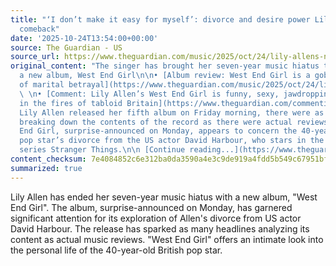 ```yaml
---
title: "‘I don’t make it easy for myself’: divorce and desire power Lily Allen’s autofictional
  comeback"
date: '2025-10-24T13:54:00+00:00'
source: The Guardian - US
source_url: https://www.theguardian.com/music/2025/oct/24/lily-allens-new-album-west-end-girl-david-harbour
original_content: "The singer has brought her seven-year music hiatus to an end with
  a new album, West End Girl\n\n• [Album review: West End Girl is a gobsmacking autopsy
  of marital betrayal](https://www.theguardian.com/music/2025/oct/24/lily-allen-west-end-girl-a-gobsmacking-autopsy-of-marital-betrayal)
  \ \n• [Comment: Lily Allen’s West End Girl is funny, sexy, jawdropping – and forged
  in the fires of tabloid Britain](https://www.theguardian.com/commentisfree/2025/oct/24/lily-allen-new-album-west-end-girl-tabloid-britain)\n\nWhen
  Lily Allen released her fifth album on Friday morning, there were as many headlines
  breaking down the contents of the record as there were actual reviews of the music.\n\nWest
  End Girl, surprise-announced on Monday, appears to concern the 40-year-old British
  pop star’s divorce from the US actor David Harbour, who stars in the Netflix sci-fi
  series Stranger Things.\n\n [Continue reading...](https://www.theguardian.com/music/2025/oct/24/lily-allens-new-album-west-end-girl-david-harbour)"
content_checksum: 7e4084852c6e312ba0da3590a4e3c9de919a4fdd5b549c67951bf008b9c8c84a
summarized: true
---
```


Lily Allen has ended her seven-year music hiatus with a new album, "West End Girl". The album, surprise-announced on Monday, has garnered significant attention for its exploration of Allen's divorce from US actor David Harbour. The release has sparked as many headlines analyzing its content as actual music reviews. "West End Girl" offers an intimate look into the personal life of the 40-year-old British pop star.